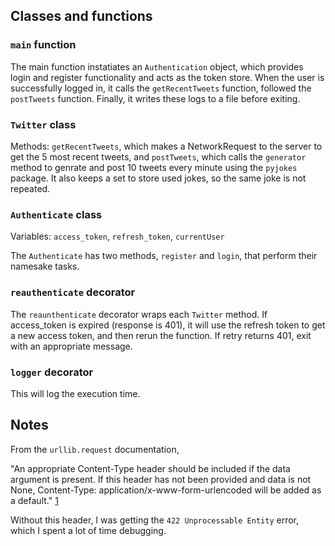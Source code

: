 ## Classes and functions

### `main` function

The main function instatiates an `Authentication` object, which provides login
and register functionality and acts as the token store. When the user is
successfully logged in, it calls the `getRecentTweets` function, followed the
`postTweets` function. Finally, it writes these logs to a file
before exiting.

### `Twitter` class

Methods: `getRecentTweets`, which makes a NetworkRequest to the server to get the 5 most recent tweets, and `postTweets`, which calls the `generator` method to genrate and post 10 tweets every minute using the `pyjokes` package. It also keeps a set to store used jokes, so the same joke is not repeated.

### `Authenticate` class

Variables: `access_token`, `refresh_token`, `currentUser`

The `Authenticate` has two methods, `register` and `login`, that perform their namesake tasks.

### `reauthenticate` decorator

The `reaunthenticate` decorator wraps each `Twitter` method. If
access_token is expired (response is 401), it will use the refresh token to get
a new access token, and then rerun the function. If retry returns 401, exit with
an appropriate message.

### `logger` decorator

This will log the execution time.

## Notes

From the `urllib.request` documentation,

"An appropriate Content-Type header should be included if the data argument is
present. If this header has not been provided and data is not None,
Content-Type: application/x-www-form-urlencoded will be added as a default."
[1](https://docs.python.org/3/library/urllib.request.html#urllib.request.Request)

Without this header, I was getting the `422 Unprocessable Entity` error, which I spent a lot of time debugging.
